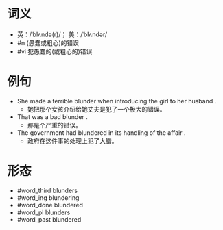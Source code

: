 # 词义
- 英：/ˈblʌndə(r)/； 美：/ˈblʌndər/
- #n (愚蠢或粗心)的错误
- #vi 犯愚蠢的(或粗心的)错误
# 例句
- She made a terrible blunder when introducing the girl to her husband .
	- 她把那个女孩介绍给她丈夫是犯了一个极大的错误。
- That was a bad blunder .
	- 那是个严重的错误。
- The government had blundered in its handling of the affair .
	- 政府在这件事的处理上犯了大错。
# 形态
- #word_third blunders
- #word_ing blundering
- #word_done blundered
- #word_pl blunders
- #word_past blundered
